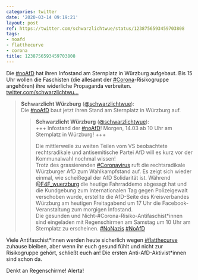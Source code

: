 ```yaml
---
categories: twitter
date: '2020-03-14 09:19:21'
layout: post
ref: https://twitter.com/schwarzlichtwue/status/1238756593459703808
tags:
- noafd
- flatthecurve
- corona
title: 1238756593459703808
---
```

Die [#noAfD](/t/noafd) hat ihren Infostand am Sternplatz in Würzburg aufgebaut. Bis 15 Uhr wollen die Faschisten (die allesamt der [#Corona](/t/corona)-Risikogruppe angehören) ihre widerliche Propaganda verbreiten. [twitter.com/schwarzlichtwu…](https://twitter.com/schwarzlichtwue/status/1238754552163307521)
> <b>Schwarzlicht Würzburg</b> ([@schwarzlichtwue](https://twitter.com/schwarzlichtwue)):  
>Die [#noAfD](/t/noafd) baut jetzt ihren Stand am Sternplatz in Würzburg auf.    
>> <b>Schwarzlicht Würzburg</b> ([@schwarzlichtwue](https://twitter.com/schwarzlichtwue)):    
>>+++ Infostand der [#noAfD](/t/noafd)! Morgen, 14.03 ab 10 Uhr am Sternplatz in Würzburg! +++    
>>    
>>    
>>    
>>Die mittlerweile zu weiten Teilen vom VS beobachtete rechtsradikale und antisemitische Partei AfD will es kurz vor der Kommunalwahl nochmal wissen!     
>>Trotz des grassierenden [#Coronavirus](/t/coronavirus) ruft die rechtsradikale Würzburger AfD zum Wahlkampfstand auf. Es zeigt sich wieder einmal, wie scheißegal der AfD Solidarität ist. Während [@F4F_wuerzburg](https://twitter.com/F4F_wuerzburg) die heutige Fahrraddemo abgesagt hat und     
>> die Kundgebung zum Internationalen Tag gegen Polizeigewalt verschoben wurde, erstellte die AfD-Seite des Kreisverbandes Würzburg am heutigen Freitagabend um 17 Uhr die Facebook-Veranstaltung zum morgigen Infostand.    
>>Die gesunden und Nicht-#Corona-Risiko-Antifaschist\*innen sind eingeladen mit Regenschirmen am Samstag um 10 Uhr am Sternplatz zu erscheinen. [#NoNazis](/t/nonazis) [#NoAfD](/t/noafd)    
>  
>  


Viele Antifaschist\*innen werden heute sicherlich wegen [#flatthecurve](/t/flatthecurve) zuhause bleiben, aber wenn ihr euch gesund fühlt und nicht zur Risikogruppe gehört, schließt euch an! Die ersten Anti-AfD-Aktivist\*innen sind schon da.



Denkt an Regenschirme! Alerta!